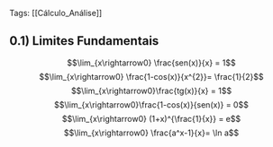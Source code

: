 Tags: [[Cálculo_Análise]]

## 0.1)  Limites Fundamentais

$$\lim_{x\rightarrow0} \frac{sen(x)}{x} = 1$$
$$\lim_{x\rightarrow0} \frac{1-cos(x)}{x^{2}}= \frac{1}{2}$$
$$\lim_{x\rightarrow0}\frac{tg(x)}{x} = 1$$
$$\lim_{x\rightarrow0}\frac{1-cos(x)}{sen(x)} = 0$$
$$\lim_{x\rightarrow0} (1+x)^{\frac{1}{x}} = e$$
$$\lim_{x\rightarrow0} \frac{a^x-1}{x}= \ln a$$
